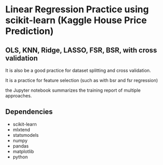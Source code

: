 # Linear Regression Practice using scikit-learn (Kaggle House Price Prediction)

## OLS, KNN, Ridge, LASSO, FSR, BSR, with cross validation 

It is also be a good practice for dataset splitting and cross validation.

It is a practice for feature selection (such as with bsr and fsr regression)

the Jupyter notebook summarizes the training report of multiple approaches.

## Dependencies
* scikit-learn
* mlxtend
* statsmodels
* numpy
* pandas
* matplotlib
* python 
